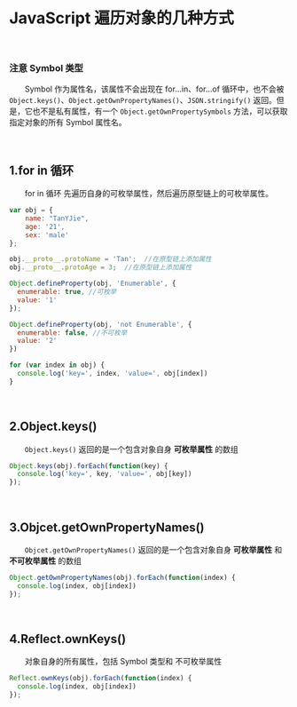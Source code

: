 # JavaScript 遍历对象的几种方式

<br>

### 注意 Symbol 类型
　　Symbol 作为属性名，该属性不会出现在 for...in、for...of 循环中，也不会被 `Object.keys()`、`Object.getOwnPropertyNames()`、`JSON.stringify()` 返回。但是，它也不是私有属性，有一个 `Object.getOwnPropertySymbols` 方法，可以获取指定对象的所有 Symbol 属性名。

<br>

## 1.for in 循环
　　for in 循环 先遍历自身的可枚举属性，然后遍历原型链上的可枚举属性。
```javascript
var obj = { 
    name: "TanYJie", 
    age: '21', 
    sex: 'male' 
};

obj.__proto__.protoName = 'Tan';  //在原型链上添加属性
obj.__proto__.protoAge = 3;  //在原型链上添加属性

Object.defineProperty(obj, 'Enumerable', {
  enumerable: true, //可枚举
  value: '1'
});

Object.defineProperty(obj, 'not Enumerable', {
  enumerable: false, //不可枚举
  value: '2'
})

for (var index in obj) {
  console.log('key=', index, 'value=', obj[index])
}
```

<br>

## 2.Object.keys()
　　`Object.keys()` 返回的是一个包含对象自身 **可枚举属性** 的数组
```javascript
Object.keys(obj).forEach(function(key) {
  console.log('key=', key, 'value=', obj[key])
});
```

<br>

## 3.Objcet.getOwnPropertyNames()
　　`Objcet.getOwnPropertyNames()` 返回的是一个包含对象自身 **可枚举属性** 和 **不可枚举属性** 的数组
```javascript
Object.getOwnPropertyNames(obj).forEach(function(index) {
  console.log(index, obj[index])
});
```

<br>

## 4.Reflect.ownKeys()
　　对象自身的所有属性，包括 Symbol 类型和 不可枚举属性
```javascript
Reflect.ownKeys(obj).forEach(function(index) {
  console.log(index, obj[index])
});
```
